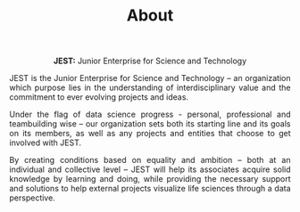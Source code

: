 ﻿---
layout: post
title: About
description: Meet Jest
image: assets/images/coverecruit.png
---

<p align='center'><b>JEST:</b> Junior Enterprise for Science and Technology</p>
<p align='justify'>JEST is the Junior Enterprise for Science and Technology – an organization which purpose lies in the understanding of interdisciplinary value and the commitment to ever evolving projects and ideas.</p>
<p align="justify">Under the flag of data science progress - personal, professional and teambuilding wise – our organization sets both its starting line and its goals on its members, as well as any projects and entities that choose to get involved with JEST.</p>
<p align='justify'>By creating conditions based on equality and ambition – both at an individual and collective level – JEST will help its associates acquire solid knowledge by learning and doing, while providing the necessary support and solutions to help external projects visualize life sciences through a data perspective.</p>

